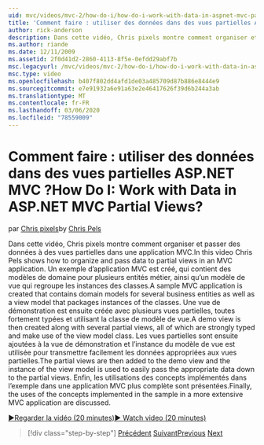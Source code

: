 ```yaml
---
uid: mvc/videos/mvc-2/how-do-i/how-do-i-work-with-data-in-aspnet-mvc-partial-views
title: 'Comment faire : utiliser des données dans des vues partielles ASP.NET MVC ? | Microsoft Docs'
author: rick-anderson
description: Dans cette vidéo, Chris pixels montre comment organiser et passer des données à des vues partielles dans une application MVC. Un exemple d’application MVC est créé et contient le domaine...
ms.author: riande
ms.date: 12/11/2009
ms.assetid: 2f0d41d2-2860-4113-8f5e-0efdd29abf7b
msc.legacyurl: /mvc/videos/mvc-2/how-do-i/how-do-i-work-with-data-in-aspnet-mvc-partial-views
msc.type: video
ms.openlocfilehash: b407f802dd4afd1de03a485709d87b886e8444e9
ms.sourcegitcommit: e7e91932a6e91a63e2e46417626f39d6b244a3ab
ms.translationtype: MT
ms.contentlocale: fr-FR
ms.lasthandoff: 03/06/2020
ms.locfileid: "78559009"
---
```

# <a name="how-do-i-work-with-data-in-aspnet-mvc-partial-views"></a><span data-ttu-id="6f839-105">Comment faire : utiliser des données dans des vues partielles ASP.NET MVC ?</span><span class="sxs-lookup"><span data-stu-id="6f839-105">How Do I: Work with Data in ASP.NET MVC Partial Views?</span></span>

<span data-ttu-id="6f839-106">par [Chris pixels](https://twitter.com/chrispels)</span><span class="sxs-lookup"><span data-stu-id="6f839-106">by [Chris Pels](https://twitter.com/chrispels)</span></span>

<span data-ttu-id="6f839-107">Dans cette vidéo, Chris pixels montre comment organiser et passer des données à des vues partielles dans une application MVC.</span><span class="sxs-lookup"><span data-stu-id="6f839-107">In this video Chris Pels shows how to organize and pass data to partial views in an MVC application.</span></span> <span data-ttu-id="6f839-108">Un exemple d’application MVC est créé, qui contient des modèles de domaine pour plusieurs entités métier, ainsi qu’un modèle de vue qui regroupe les instances des classes.</span><span class="sxs-lookup"><span data-stu-id="6f839-108">A sample MVC application is created that contains domain models for several business entities as well as a view model that packages instances of the classes.</span></span> <span data-ttu-id="6f839-109">Une vue de démonstration est ensuite créée avec plusieurs vues partielles, toutes fortement typées et utilisant la classe de modèle de vue.</span><span class="sxs-lookup"><span data-stu-id="6f839-109">A demo view is then created along with several partial views, all of which are strongly typed and make use of the view model class.</span></span> <span data-ttu-id="6f839-110">Les vues partielles sont ensuite ajoutées à la vue de démonstration et l’instance du modèle de vue est utilisée pour transmettre facilement les données appropriées aux vues partielles.</span><span class="sxs-lookup"><span data-stu-id="6f839-110">The partial views are then added to the demo view and the instance of the view model is used to easily pass the appropriate data down to the partial views.</span></span> <span data-ttu-id="6f839-111">Enfin, les utilisations des concepts implémentés dans l’exemple dans une application MVC plus complète sont présentées.</span><span class="sxs-lookup"><span data-stu-id="6f839-111">Finally, the uses of the concepts implemented in the sample in a more extensive MVC application are discussed.</span></span>

[<span data-ttu-id="6f839-112">&#9654;Regarder la vidéo (20 minutes)</span><span class="sxs-lookup"><span data-stu-id="6f839-112">&#9654; Watch video (20 minutes)</span></span>](https://channel9.msdn.com/Blogs/ASP-NET-Site-Videos/how-do-i-work-with-data-in-aspnet-mvc-partial-views)

> [!div class="step-by-step"]
> <span data-ttu-id="6f839-113">[Précédent](how-do-i-return-json-formatted-data-for-an-ajax-call-in-an-aspnet-mvc-web-application.md)
> [Suivant](how-do-i-implement-view-models-to-manage-data-for-aspnet-mvc-views.md)</span><span class="sxs-lookup"><span data-stu-id="6f839-113">[Previous](how-do-i-return-json-formatted-data-for-an-ajax-call-in-an-aspnet-mvc-web-application.md)
[Next](how-do-i-implement-view-models-to-manage-data-for-aspnet-mvc-views.md)</span></span>
